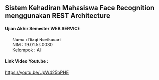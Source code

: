 <h2><strong>Sistem Kehadiran Mahasiswa Face Recognition menggunakan REST Architecture</strong></h2>
<h4><strong>Ujian Akhir Semester WEB SERVICE</strong></h4>
<ul style="list-style: none;">
  <li>Nama : Rizqi Novikasari</li>
  <li>NIM  : 19.01.53.0030</li>
  <li>Kelompok : A1</li>
</ul>

<h4>Link Video Youtube :</h4>
<a href="https://youtu.be/IJpW425bPHE" _blank>https://youtu.be/IJpW425bPHE</a>
